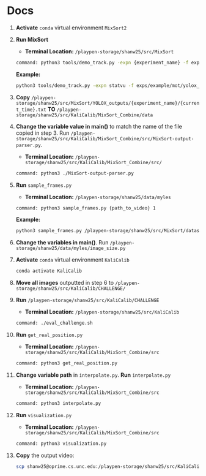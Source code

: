 # Docs
1. **Activate** `conda` virtual environment `MixSort2`
2. **Run MixSort**
    - **Terminal Location:** `/playpen-storage/shanw25/src/MixSort`
    
    ```bash
    command: python3 tools/demo_track.py -expn {experiment_name} -f exps/example/mot/yolox_x_sportsmot.py -c pretrained/yolox_x_sports_mix.pth.tar -n MixFormer_sports_mix.pth.tar --path {path_to_video} --save_result video
    ```
    **Example:**
    ```bash
    python3 tools/demo_track.py -expn statvu -f exps/example/mot/yolox_x_sportsmot.py -c pretrained/yolox_x_sports_mix.pth.tar -n MixFormer_sports_mix.pth.tar --path ./datasets/statvu/a.mp4 --save_result video
    ```

3. **Copy** `/playpen-storage/shanw25/src/MixSort/YOLOX_outputs/{experiment_name}/{current_time}.txt` **TO** `/playpen-storage/shanw25/src/KaliCalib/MixSort_Combine/data`
4. **Change the variable value in main()** to match the name of the file copied in step 3. Run `/playpen-storage/shanw25/src/KaliCalib/MixSort_Combine/src/MixSort-output-parser.py`.

    - **Terminal Location:** `/playpen-storage/shanw25/src/KaliCalib/MixSort_Combine/src/`
    ```bash
    command: python3 ./MixSort-output-parser.py
    ```

5. **Run** `sample_frames.py`
    - **Terminal Location:** `/playpen-storage/shanw25/data/myles`
    
    ```bash
    command: python3 sample_frames.py {path_to_video} 1
    ```
    **Example:**
    ```bash
    python3 sample_frames.py /playpen-storage/shanw25/src/MixSort/datasets/statvu/a.mp4 1
    ```

6. **Change the variables in main()**. Run `/playpen-storage/shanw25/data/myles/image_size.py`
7. **Activate** `conda` virtual environment `KaliCalib`
    ```bash
    conda activate KaliCalib
    ```

8. **Move all images** outputted in step 6 to `/playpen-storage/shanw25/src/KaliCalib/CHALLENGE/`
9. **Run** `/playpen-storage/shanw25/src/KaliCalib/CHALLENGE`
    - **Terminal Location:** `/playpen-storage/shanw25/src/KaliCalib`
    ```bash
    command: ./eval_challenge.sh
    ```

10. **Run** `get_real_position.py`
    - **Terminal Location:** `/playpen-storage/shanw25/src/KaliCalib/MixSort_Combine/src`
    ```bash
    command: python3 get_real_position.py
    ```

11. **Change variable path** in `interpolate.py`. **Run** `interpolate.py`
    - **Terminal Location:** `/playpen-storage/shanw25/src/KaliCalib/MixSort_Combine/src`
    ```bash
    command: python3 interpolate.py
    ```

12. **Run** `visualization.py`
    - **Terminal Location:** `/playpen-storage/shanw25/src/KaliCalib/MixSort_Combine/src`
    ```bash
    command: python3 visualization.py
    ```

13. **Copy** the output video:
    ```bash
    scp shanw25@oprime.cs.unc.edu:/playpen-storage/shanw25/src/KaliCalib/MixSort_Combine/outputs/output_video.avi /Users/shanw25/Desktop/
    ```
